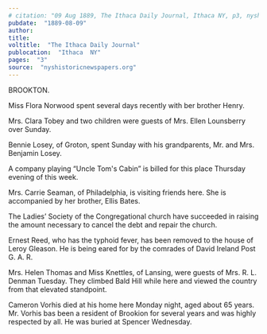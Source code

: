 ```yaml
---
# citation: "09 Aug 1889, The Ithaca Daily Journal, Ithaca NY, p3, nyshistoricnewspapers.org."
pubdate:  "1889-08-09"
author: 
title: 
voltitle:  "The Ithaca Daily Journal"
publocation:  "Ithaca  NY"
pages:  "3"
source:  "nyshistoricnewspapers.org"
---
```

BROOKTON. 

Miss Flora Norwood spent several days recently with ber brother Henry. 

Mrs. Clara Tobey and two children were guests of Mrs. Ellen Lounsberry over Sunday. 

Bennie Losey, of Groton, spent Sunday with his grandparents, Mr. and Mrs. Benjamin Losey. 

A company playing “Uncle Tom's Cabin” is billed for this place Thursday evening of this week. 

Mrs. Carrie Seaman, of Philadelphia, is visiting friends here. She is accompanied by her brother, Ellis Bates. 

The Ladies’ Society of the Congregational church have succeeded in raising the amount necessary to cancel the debt and repair the church. 

Ernest Reed, who has the typhoid fever, has been removed to the house of Leroy Gleason. He is being eared for by the comrades of David Ireland Post G. A. R. 

Mrs. Helen Thomas and Miss Knettles, of Lansing, were guests of Mrs. R. L. Denman Tuesday. They climbed Bald Hill while here and viewed the country from that elevated standpoint. 

Cameron Vorhis died at his home here Monday night, aged about 65 years. Mr. Vorhis bas been a resident of Brookion for several years and was highly respected by all. He was buried at Spencer Wednesday.

